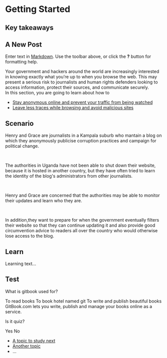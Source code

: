 # Getting Started
## Key takeaways
## A New Post

Enter text in [Markdown](http://daringfireball.net/projects/markdown/). Use the toolbar above, or click the **?** button for formatting help.


Your government and hackers around the world are increasingly interested in knowing exactly what you’re up to when you browse the web. This may present a serious risk to journalists and human rights defenders looking to access information, protect their sources, and communicate securely.
<br>
In this section, you are going to learn about how to 
- [Stay anonymous online and prevent your traffic from being watched](en/topics/practice-5-internet-anonymity/1-prevent-traffic-being-watched/1-intro.md)
- [Leave less traces while browsing and avoid malicious sites](en/topics/practice-5-internet-anonymity/2-leave-no-traces/1-intro.md)


## Scenario
Henry and Grace are journalists in a Kampala suburb who mantain a blog on which they anonymously publicise corruption practices and campaign for political change. 

<br>

The authorities in Uganda have not been able to shut down their website, because it is hosted in another country, but they have often tried to learn the identity of the blog's administrators from other journalists.

<br>

Henry and Grace are concerned that the authorities may be able to monitor their updates and learn who they are.

<br>

In addition,they want to prepare for when the government eventually filters their website so that they can continue updating it and also provide good circumvention advice to readers all over the country who would otherwise lose access to the blog.


## Learn
Learning text...

## Test
<quiz name="Gitbook Quiz">
    <question multiple>
        <p>What is gitbook used for?</p>
        <answer correct>To read books</answer>
        <answer>To book hotel named git</answer>
        <answer correct>To write and publish beautiful books</answer>
        <explanation>GitBook.com lets you write, publish and manage your books online as a service.</explanation>
    </question>
    <question>
        <p>Is it quiz?</p>
        <answer correct>Yes</answer>
        <answer>No</answer>
    </question>
</quiz>

 * [A topic to study next](en/topics/_topic/_unit/index.md)
 * [Another topic](en/topics/_topic/_unit/index.md)
 * ...

